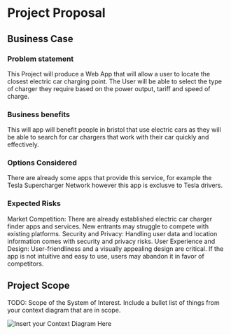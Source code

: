 # Project Proposal

## Business Case

### Problem statement
This Project will produce a Web App that will allow a user to locate the closest electric car charging point. The User will be able to select the type of charger they require based on the power output, tariff and speed of charge.

### Business benefits
This will app will benefit people in bristol that use electric cars as they will be able to search for car chargers that work with their car quickly and effectively.

### Options Considered
There are already some apps that provide this service, for example the Tesla Supercharger Network however this app is exclusve to Tesla drivers.

### Expected Risks
Market Competition: There are already established electric car charger finder apps and services. New entrants may struggle to compete with existing platforms.
Security and Privacy: Handling user data and location information comes with security and privacy risks.
User Experience and Design: User-friendliness and a visually appealing design are critical. If the app is not intuitive and easy to use, users may abandon it in favor of competitors.

## Project Scope
TODO: Scope of the System of Interest. Include a bullet list of things from your context diagram that are in scope.

![Insert your Context Diagram Here](images/context.png)


